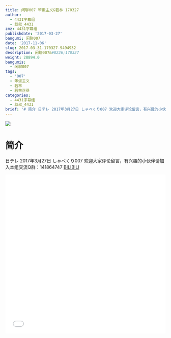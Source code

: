 ```yaml
---
title: 闲聊007 笨蛋主义&若林 170327
author:
  - 4431字幕组
  - 叔叔_4431
zmz: 4431字幕组
publishdate: '2017-03-27'
bangumi: 闲聊007
date: '2017-11-06'
slug: 2017-03-31-170327-9494932
description: 闲聊007&#8226;170327
weight: 28894.0
bangumis:
  - 闲聊007
tags:
  - '007'
  - 笨蛋主义
  - 若林
  - 若林正恭
categories:
  - 4431字幕组
  - 叔叔_4431
brief: '# 简介 日テレ 2017年3月27日 しゃべくり007 欢迎大家评论留言，有兴趣的小伙伴请加入本组交流Q群：141864747'
---
```

![](https://i.imgur.com/1WrZc58.png)
# 简介  
日テレ
2017年3月27日 しゃべくり007
欢迎大家评论留言，有兴趣的小伙伴请加入本组交流Q群：141864747
  [BILIBILI](https://www.bilibili.com/video/av9494932/)

  <iframe src="//www.bilibili.com/blackboard/player.html?aid=9494932" width="100%" height="500" frameborder="0" allowfullscreen="allowfullscreen"></iframe>
